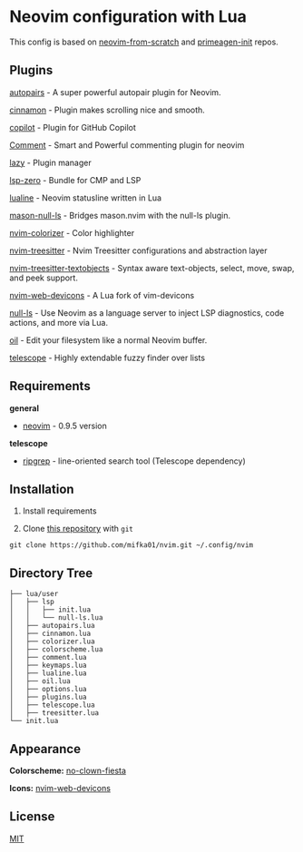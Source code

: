 # Neovim configuration with Lua

This config is based on [neovim-from-scratch](https://github.com/LunarVim/Neovim-from-scratch) and [primeagen-init](https://github.com/ThePrimeagen/init.lua) repos.

## Plugins

[autopairs](https://github.com/windwp/nvim-autopairs) - A super powerful autopair plugin for Neovim.

[cinnamon](https://github.com/declancm/cinnamon.nvim) - Plugin makes scrolling nice and smooth.

[copilot](https://github.com/github/copilot.vim) - Plugin for GitHub Copilot

[Comment](https://github.com/numToStr/Comment.nvim) - Smart and Powerful commenting plugin for neovim

[lazy](https://github.com/folke/lazy.nvim) - Plugin manager

[lsp-zero](https://github.com/VonHeikemen/lsp-zero.nvim) - Bundle for CMP and LSP

[lualine](https://github.com/nvim-lualine/lualine.nvim) - Neovim statusline written in Lua

[mason-null-ls](https://github.com/jose-elias-alvarez/null-ls.nvim) - Bridges mason.nvim with the null-ls plugin.

[nvim-colorizer](https://github.com/norcalli/nvim-colorizer.lua) - Color highlighter

[nvim-treesitter](https://github.com/nvim-treesitter/nvim-treesitter) - Nvim Treesitter configurations and abstraction layer

[nvim-treesitter-textobjects](https://github.com/nvim-treesitter/nvim-treesitter-textobjects) - Syntax aware text-objects, select, move, swap, and peek support.

[nvim-web-devicons](https://github.com/nvim-tree/nvim-web-devicons) - A Lua fork of vim-devicons

[null-ls](https://github.com/jose-elias-alvarez/null-ls.nvim) - Use Neovim as a language server to inject LSP diagnostics, code actions, and more via Lua.

[oil](https://github.com/stevearc/oil.nvim) - Edit your filesystem like a normal Neovim buffer.

[telescope](https://github.com/nvim-treesitter/nvim-treesitter) - Highly extendable fuzzy finder over lists

## Requirements

**general**

- [neovim](https://github.com/neovim/neovim) - 0.9.5 version

**telescope**

- [ripgrep](https://github.com/BurntSushi/ripgrep) - line-oriented search tool (Telescope dependency)

## Installation

1. Install requirements

2. Clone [this repository](https://github.com/mifka01/nvim) with `git`

```term
git clone https://github.com/mifka01/nvim.git ~/.config/nvim
```

## Directory Tree

```
├── lua/user
│   ├── lsp
│   │   ├── init.lua
│   │   └── null-ls.lua
│   ├── autopairs.lua
│   ├── cinnamon.lua
│   ├── colorizer.lua
│   ├── colorscheme.lua
│   ├── comment.lua
│   ├── keymaps.lua
│   ├── lualine.lua
│   ├── oil.lua
│   ├── options.lua
│   ├── plugins.lua
│   ├── telescope.lua
│   ├── treesitter.lua
└── init.lua
```

## Appearance

**Colorscheme:** [no-clown-fiesta](https://github.com/aktersnurra/no-clown-fiesta.nvim)

**Icons:** [nvim-web-devicons](https://github.com/kyazdani42/nvim-web-devicons)

## License

[MIT](https://choosealicense.com/licenses/mit/)
